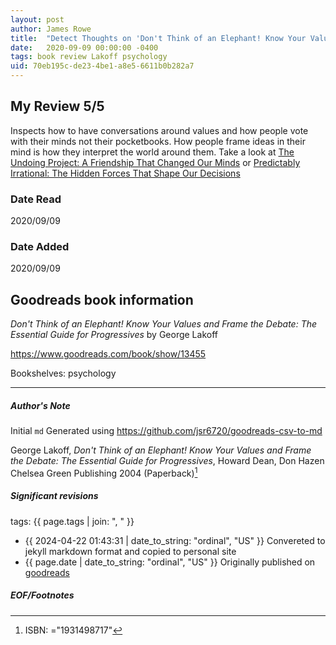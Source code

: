 ```yaml
---
layout: post
author: James Rowe
title:  "Detect Thoughts on 'Don't Think of an Elephant! Know Your Values and Frame the Debate'"
date:   2020-09-09 00:00:00 -0400
tags: book review Lakoff psychology
uid: 70eb195c-de23-4be1-a8e5-6611b0b282a7
---
```


<!-- highly dependent on how you personally use jekyll templates, and how you want this to show up -->
<!-- escape any jekyll keys with double brackets -->

## My Review 5/5

Inspects how to have conversations around values and how people vote with their minds not their pocketbooks. How people frame ideas in their mind is how they interpret the world around them. Take a look at [The Undoing Project: A Friendship That Changed Our Minds](https://www.goodreads.com/book/show/35631386) or [Predictably Irrational: The Hidden Forces That Shape Our Decisions](https://www.goodreads.com/book/show/1713426)

### Date Read
2020/09/09

### Date Added
2020/09/09

## Goodreads book information

*Don't Think of an Elephant! Know Your Values and Frame the Debate: The Essential Guide for Progressives* by George Lakoff

https://www.goodreads.com/book/show/13455

Bookshelves: psychology

---

##### Author's Note

Initial `md` Generated using https://github.com/jsr6720/goodreads-csv-to-md

George Lakoff, *Don't Think of an Elephant! Know Your Values and Frame the Debate: The Essential Guide for Progressives*, Howard Dean, Don Hazen Chelsea Green Publishing 2004 (Paperback)[^1]

##### Significant revisions

tags: {{ page.tags | join: ", " }} <!-- todo move this somewhere -->

- {{ 2024-04-22 01:43:31 | date_to_string: "ordinal", "US" }} Convereted to jekyll markdown format and copied to personal site
- {{ page.date | date_to_string: "ordinal", "US" }} Originally published on [goodreads](https://www.goodreads.com)

##### EOF/Footnotes

[^1]: ISBN: ="1931498717"